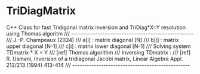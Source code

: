 # TriDiagMatrix
C++ Class for fast Tridigonal matrix inversion and  TriDiag*X=Y resolution using Thomas algoritm
/// ---------------------------------------------------
/// J.-P. Champeaux (2024)
/// a[i] : matrix diagonal  [N]
/// b[i] : matrix upper diagonal [N-1]
/// c[i] : matrix lower diagonal [N-1]
/// Solving system TDmatrix * X = Y
/// [ref] Thomas algorithm
/// Inversing TDmatrix :
/// [ref] R. Usmani, Inversion of a tridiagonal Jacobi matrix, Linear Algebra Appl. 212/213 (1994) 413-414
/// -------------------------------------------------
